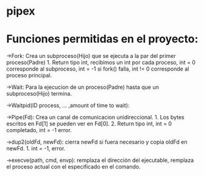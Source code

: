 # pipex

# Funciones permitidas en el proyecto:

->Fork: Crea un subproceso(Hijo) que se ejecuta a la par del primer proceso(Padre)
	1. Return tipo int, recibimos un int por cada proceso, int = 0 corresponde al subproceso,
	int = -1 si fork() falla, int != 0 corresponde al proceso principal.

->Wait: Para la ejecucion de un proceso(Padre) hasta que un subproceso(Hijo) termina.

->Waitpid(ID process, ... ,amount of time to wait):

->Pipe(Fd): Crea un canal de comunicacion unidireccional.
	1. Los bytes escritos en Fd[1] se pueden ver en Fd[0].
	2. Return tipo int, int = 0 completado, int = -1 error.

->dup2(oldFd, newFd): cierra newFd si fuera necesario y copia oldFd en newFd.
	1. int = -1, error.

->execve(path, cmd, envp): remplaza el dirección del ejecutable, remplaza el proceso actual
 con el especificado en el comando.